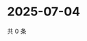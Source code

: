 # 2025-07-04

共 0 条

<!-- BEGIN ZHIHUQUESTIONS -->
<!-- 最后更新时间 Fri Jul 04 2025 17:13:17 GMT+0800 (China Standard Time) -->

<!-- END ZHIHUQUESTIONS -->
